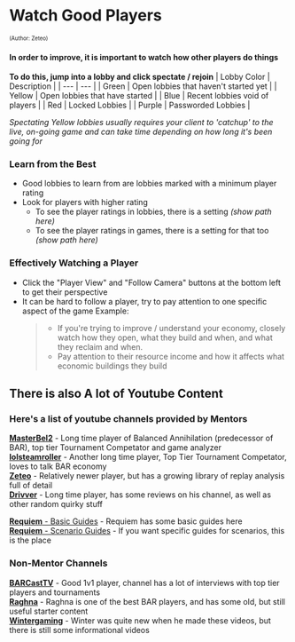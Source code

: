 

# Watch Good Players
<sup><sup>(Author: Zeteo)</sup></sup>

#### In order to improve, it is important to watch how other players do things

**To do this, jump into a lobby and click spectate / rejoin**
| Lobby Color | Description |
| --- | --- |
| Green | Open lobbies that haven't started yet |
| Yellow | Open lobbies that have started |
| Blue | Recent lobbies void of players |
| Red | Locked Lobbies |
| Purple | Passworded Lobbies |

*Spectating Yellow lobbies usually requires your client to 'catchup' to the live, on-going game and can take time depending on how long it's been going for*

### Learn from the Best

- Good lobbies to learn from are lobbies marked with a minimum player rating
- Look for players with higher rating
	- To see the player ratings in lobbies, there is a setting *(show path here)*
	- To see the player ratings in games, there is a setting for that too *(show path here)*

 ### Effectively Watching a Player
 
- Click the "Player View" and "Follow Camera" buttons at the bottom left to get their perspective
- It can be hard to follow a player, try to pay attention to one specific aspect of the game
	Example:
 	> - If you're trying to improve / understand your economy, closely watch how they open, what they build and when, and what they reclaim and when.
	> - Pay attention to their resource income and how it affects what economic buildings they build


## There is also A lot of Youtube Content

### Here's a list of youtube channels provided by Mentors


[**MasterBel2**](https://www.youtube.com/@MasterBel2) - Long time player of Balanced Annihilation (predecessor of BAR), top tier Tournament Competator and game analyzer<br>
[**lolsteamroller**](https://www.youtube.com/@lolsteamroller) - Another long time player, Top Tier Tournament Competator, loves to talk BAR economy<br>
[**Zeteo**](https://www.youtube.com/@Zeteo-/playlists?view=50&sort=dd&shelf_id=2) - Relatively newer player, but has a growing library of replay analysis full of detail<br>
[**Drivver**](https://www.youtube.com/@drivver4470) - Long time player, has some reviews on his channel, as well as other random quirky stuff

[**Requiem** - Basic Guides](https://www.youtube.com/playlist?list=PL9ijWAhxNikJypATiYwBIx5WecRvcCNU8) - Requiem has some basic guides here<br>
[**Requiem** - Scenario Guides](https://www.youtube.com/playlist?list=PL9ijWAhxNikJypATiYwBIx5WecRvcCNU8) - If you want specific guides for scenarios, this is the place


### Non-Mentor Channels


[**BARCastTV**](https://www.youtube.com/@BARCastTV) - Good 1v1 player, channel has a lot of interviews with top tier players and tournaments<br>
[**Raghna**](https://www.youtube.com/@raghna) - Raghna is one of the best BAR players, and has some old, but still useful starter content<br>
[**Wintergaming**](https://www.youtube.com/playlist?list=PLUG8Uhis3FKyXyHCwoqjZyEsr4-K2G37X) - Winter was quite new when he made these videos, but there is still some informational videos
